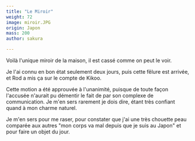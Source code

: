 ```yaml
---
title: "Le Miroir"
weight: 72
image: miroir.JPG
origin: Japon
mass: 200
author: sakura

---
```


Voilà l'unique miroir de la maison, il est cassé comme on peut le voir. 

Je l'ai connu en bon état seulement deux jours, puis cette fêlure est arrivée, et Rod a mis ça sur le compte de Kikoo. 

Cette motion a été approuvée à l'unanimité, puisque de toute façon l'accusée n'aurait pu démentir le fait de par son complexe de communication. Je m'en sers rarement je dois dire, étant très confiant quand à mon charme naturel. 

Je m'en sers pour me raser, pour constater que j'ai une très chouette peau comparée aux autres "mon corps va mal depuis que je suis au Japon" et pour faire un objet du jour.